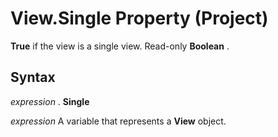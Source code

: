 
# View.Single Property (Project)

 **True** if the view is a single view. Read-only **Boolean** .


## Syntax

 _expression_ . **Single**

 _expression_ A variable that represents a **View** object.


